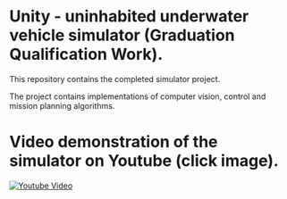 # Unity - uninhabited underwater vehicle simulator (Graduation Qualification Work).

This repository contains the completed simulator project.

The project contains implementations of computer vision, control and mission planning algorithms.

# Video demonstration of the simulator on Youtube (click image).
[![Youtube Video](https://img.youtube.com/vi/thtzUfz4EaM/0.jpg)](https://www.youtube.com/watch?v=thtzUfz4EaM)
